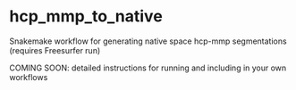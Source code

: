 # hcp_mmp_to_native
Snakemake workflow for generating native space hcp-mmp segmentations (requires Freesurfer run)

COMING SOON: detailed instructions for running and including in your own workflows

